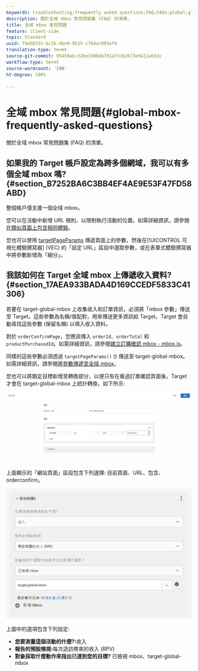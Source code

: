 ```yaml
---
keywords: troubleshooting;frequently asked questions;FAQ;FAQs;global;global mbox
description: 關於全域 mbox 常見問題集 (FAQ) 的清單。
title: 全域 mbox 常見問題
feature: client-side
topic: Standard
uuid: f8eb0331-bc2b-4be9-9b35-c764ac091ef4
translation-type: tm+mt
source-git-commit: 95450abc32be19d04b791af3c62673e9411ab53c
workflow-type: tm+mt
source-wordcount: '298'
ht-degree: 100%

---
```



# 全域 mbox 常見問題{#global-mbox-frequently-asked-questions}

關於全域 mbox 常見問題集 (FAQ) 的清單。

## 如果我的 Target 帳戶設定為跨多個網域，我可以有多個全域 mbox 嗎? {#section_B7252BA6C3BB4EF4AE9E53F47FD58ABD}

整個帳戶僅支援一個全域 mbox。

您可以在活動中新增 URL 規則，以限制執行活動的位置。如需詳細資訊，請參閱[在類似頁面上包含相同體驗](/help/c-experiences/c-visual-experience-composer/temtest.md#task_2539D51A18044F82B0D9895636546781)。

您也可以使用 [targetPageParams](/help/c-implementing-target/c-implementing-target-for-client-side-web/targetpageparams.md) 傳遞頁面上的參數，然後在[!UICONTROL 可視化體驗撰寫器] (VEC) 的「設定 URL」區段中選取參數，或在表單式體驗撰寫器中將參數新增為「細分」。

## 我該如何在 Target 全域 mbox 上傳遞收入資料? {#section_17AEA933BADA4D169CCEDF5833C41306}

若要在 target-global-mbox 上收集收入和訂單資訊，必須將「mbox 參數」傳送至 Target。這些參數為名稱/值配對，用來傳送更多資訊給 Target。Target 會自動尋找這些參數 (保留名稱) 以填入收入資料。

對於 `orderConfirmPage`，您應該傳入 `orderId`、`orderTotal` 和 `productPurchasedId`。如需詳細資訊，請參閱[建立訂購確認 mbox - mbox.js](/help/c-implementing-target/c-implementing-target-for-client-side-web/t-mbox-download/orderconfirm-create.md#task_0036D5F6C062442788BB55E872816D82)。

同樣的這些參數必須透過 `targetPageParams()` () 傳送至·target-global-mbox。如需詳細資訊，請參閱[將參數傳遞至全域 mbox](/help/c-implementing-target/c-implementing-target-for-client-side-web/t-mbox-download/c-understanding-global-mbox/pass-parameters-to-global-mbox.md#concept_33362A04146C4E3C8E7089B65F38B5E5)。

您也可以將鎖定目標新增至轉換部分，以便只有在看過訂單確認頁面後，Target 才會在 target-global-mbox 上統計轉換，如下所示:

![](assets/revenue1.png)

上面顯示的「網站頁面」區段包含下列選擇: 目前頁面、URL、包含、orderconfirm。

![](assets/revenue2.png)

上圖中的選項包含下列設定:

* **您要測量這個活動的什麼?:**&#x200B;收入
* **報告的預設檢視:**&#x200B;每次造訪帶來的收入 (RPV)
* **對象採取什麼動作來指出已達到您的目標?** 已檢視 mbox、target-global-mbox